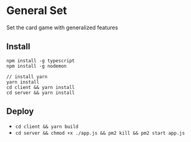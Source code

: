 # General Set
Set the card game with generalized features

## Install
```
npm install -g typescript
npm install -g nodemon

// install yarn
yarn install
cd client && yarn install
cd server && yarn install
```

## Deploy
- `cd client && yarn build`
- `cd server && chmod +x ./app.js && pm2 kill && pm2 start app.js`
